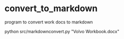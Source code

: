 # convert_to_markdown
program to convert work docs to markdown


python src/markdownconvert.py "Volvo Workbook.docx"